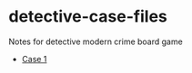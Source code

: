 # detective-case-files
Notes for detective modern crime board game
* [Case 1](https://github.com/brianlucier/detective-case-files/wiki/Case-1)

